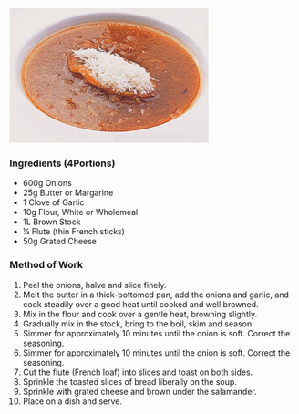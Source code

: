 ![BrownOnionSoup](assets/images/stocksoupssauces/brown_onion_soup.png)

### **Ingredients (4Portions)**
- 600g Onions
- 25g Butter or Margarine
- 1 Clove of Garlic
- 10g Flour, White or Wholemeal
- 1L Brown Stock
- ¼ Flute (thin French sticks)
- 50g Grated Cheese

### **Method of Work**
1. Peel the onions, halve and slice finely.
2. Melt the butter in a thick-bottomed pan, add the
onions and garlic, and cook steadily over a good
heat until cooked and well browned.
3. Mix in the flour and cook over a gentle heat,
browning slightly.
4. Gradually mix in the stock, bring to the boil, skim
and season.
5. Simmer for approximately 10 minutes until the
onion is soft. Correct the seasoning.
6. Simmer for approximately 10 minutes until the
onion is soft. Correct the seasoning.
7. Cut the flute (French loaf) into slices and toast on
both sides.
8. Sprinkle the toasted slices of bread liberally on the
soup.
9. Sprinkle with grated cheese and brown under the
salamander.
10. Place on a dish and serve.